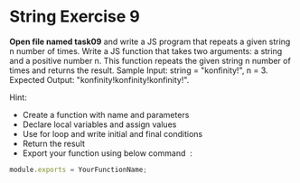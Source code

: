# String Exercise 9

**Open file named task09** and write a JS program that repeats a given string n number of times. Write a JS function that takes two arguments: a string and a positive number n. This function repeats the given string n number of times and returns the result. Sample Input: string = "konfinity!", n = 3. Expected Output: "konfinity!konfinity!konfinity!".

Hint:

- Create a function with name and parameters
- Declare local variables and assign values
- Use for loop and write initial and final conditions
- Return the result 
- Export your function using below command  :

```js
module.exports = YourFunctionName;
```